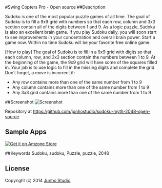 #Swing Copters Pro - Open source
##Description

Sudoku is one of the most popular puzzle games of all time. The goal of Sudoku is to fill a 9x9 grid with numbers so that each row, column and 3x3 section contain all of the digits between 1 and 9. As a logic puzzle, Sudoku is also an excellent brain game. If you play Sudoku daily, you will soon start to see improvements in your concentration and overall brain power. Start a game now. Within no time Sudoku will be your favorite free online game.

[How to play]
The goal of Sudoku is to fill in a 9x9 grid with digits so that each column, row, and 3x3 section contain the numbers between 1 to 9. At the beginning of the game, the 9x9 grid will have some of the squares filled in. Your job is to use logic to fill in the missing digits and complete the grid. Don’t forget, a move is incorrect if:
* Any row contains more than one of the same number from 1 to 9
* Any column contains more than one of the same number from 1 to 9
* Any 3x3 grid contains more than one of the same number from 1 to 9

##Screenshot
![Screenshot](https://lh6.ggpht.com/yv4ipr__VkNjW-91t38iCS1HPTvnYDIiHCDTKQNFy5gKgR1s6A3CnzVtcChMPEKtvw=h900)

Repository at <https://github.com/junhostudio/sudoku-myth-2048-open-source>.

## Sample Apps
[![Get it on Amzone Store](http://cdn1.blackberryempire.com/wp-content/uploads/2014/06/Amazon-App-Store.jpg)](http://www.amazon.co.uk/Junho-Sudoku-Myth-2048/dp/B00MZJA7W0/ref=sr_1_2?s=mobile-apps&ie=UTF8&qid=1408958000&sr=1-2&keywords=Junho)

##Keywords
Sudoku, sudoku, Puzzle, puzzle, 2048

## License
Copyright (c) 2014 [Junho Studio](http://junho-studio.blogspot.com/)
